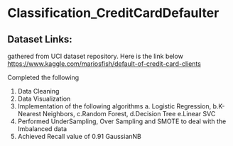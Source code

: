 # Classification_CreditCardDefaulter
## Dataset Links:

gathered from UCI dataset repository. Here is the link below
https://www.kaggle.com/mariosfish/default-of-credit-card-clients

Completed the following
1. Data Cleaning
2. Data Visualization
3. Implementation of the following algorithms
   a. Logistic Regression, 
   b.K- Nearest Neighbors, 
   c.Random Forest, 
   d.Decision Tree
   e.Linear SVC
4. Performed UnderSampling, Over Sampling and SMOTE to deal with the Imbalanced data
5. Achieved Recall value of 0.91 GaussianNB
